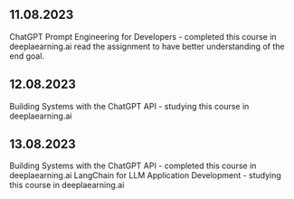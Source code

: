 ## 11.08.2023
ChatGPT Prompt Engineering for Developers - completed this course in deeplaearning.ai 
read the assignment to have better understanding of the end goal. 

## 12.08.2023
Building Systems with the ChatGPT API - studying this course in deeplaearning.ai 

## 13.08.2023
Building Systems with the ChatGPT API - completed this course in deeplaearning.ai 
LangChain for LLM Application Development - studying this course in deeplaearning.ai 



